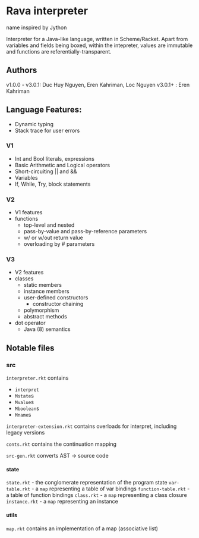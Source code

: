 # Rava interpreter
name inspired by Jython

Interpreter for a Java-like language, written in Scheme/Racket.
Apart from variables and fields being boxed, within the intepreter, values are immutable and functions are referentially-transparent.

## Authors
v1.0.0 - v3.0.1: Duc Huy Nguyen, Eren Kahriman, Loc Nguyen
v3.0.1+ : Eren Kahriman 

## Language Features:
- Dynamic typing
- Stack trace for user errors

### V1
- Int and Bool literals, expressions
- Basic Arithmetic and Logical operators
- Short-circuiting || and &&
- Variables
- If, While, Try, block statements

### V2
- V1 features
- functions
  - top-level and nested
  - pass-by-value and pass-by-reference parameters
  - w/ or w/out return value
  - overloading by # parameters

### V3
- V2 features
- classes
  - static members
  - instance members
  - user-defined constructors
    - constructor chaining
  - polymorphism
  - abstract methods
- dot operator
  - Java (8) semantics

## Notable files

### src

`interpreter.rkt` contains 
 - `interpret`
 - `Mstate`s
 - `Mvalue`s
 - `Mboolean`s
 - `Mname`s

`interpreter-extension.rkt` contains overloads for interpret, including legacy versions

`conts.rkt` contains the continuation mapping

`src-gen.rkt` converts AST -> source code

#### state
`state.rkt` - the conglomerate representation of the program state
`var-table.rkt` - a `map` representing a table of var bindings
`function-table.rkt` - a table of function bindings
`class.rkt` - a `map` representing a class closure
`instance.rkt` - a `map` representing an instance


#### utils
`map.rkt` contains an implementation of a map (associative list)


